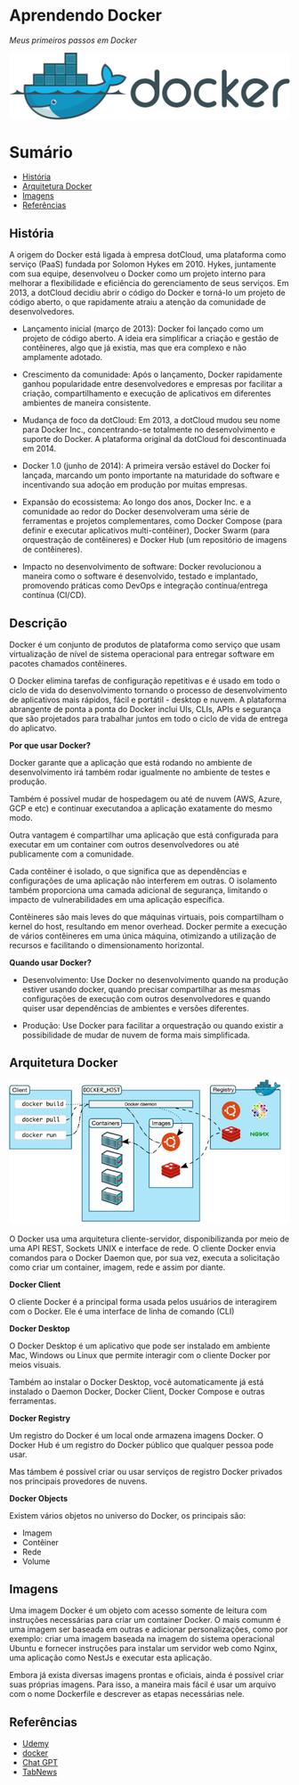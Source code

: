 # Aprendendo Docker

*Meus primeiros passos em Docker*

![Docker](/github/logo_docker.png)

# Sumário

* [História](#História)
* [Arquitetura Docker](#Arquitetura-Docker)
* [Imagens](#Imagens)
* [Referências](#Referências)

## História

A origem do Docker está ligada à empresa dotCloud, uma plataforma como serviço (PaaS) fundada por Solomon Hykes em 2010. Hykes, juntamente com sua equipe, desenvolveu o Docker como um projeto interno para melhorar a flexibilidade e eficiência do gerenciamento de seus serviços. Em 2013, a dotCloud decidiu abrir o código do Docker e torná-lo um projeto de código aberto, o que rapidamente atraiu a atenção da comunidade de desenvolvedores.

* Lançamento inicial (março de 2013): Docker foi lançado como um projeto de código aberto. A ideia era simplificar a criação e gestão de contêineres, algo que já existia, mas que era complexo e não amplamente adotado.

* Crescimento da comunidade: Após o lançamento, Docker rapidamente ganhou popularidade entre desenvolvedores e empresas por facilitar a criação, compartilhamento e execução de aplicativos em diferentes ambientes de maneira consistente.

* Mudança de foco da dotCloud: Em 2013, a dotCloud mudou seu nome para Docker Inc., concentrando-se totalmente no desenvolvimento e suporte do Docker. A plataforma original da dotCloud foi descontinuada em 2014.

* Docker 1.0 (junho de 2014): A primeira versão estável do Docker foi lançada, marcando um ponto importante na maturidade do software e incentivando sua adoção em produção por muitas empresas.

* Expansão do ecossistema: Ao longo dos anos, Docker Inc. e a comunidade ao redor do Docker desenvolveram uma série de ferramentas e projetos complementares, como Docker Compose (para definir e executar aplicativos multi-contêiner), Docker Swarm (para orquestração de contêineres) e Docker Hub (um repositório de imagens de contêineres).

* Impacto no desenvolvimento de software: Docker revolucionou a maneira como o software é desenvolvido, testado e implantado, promovendo práticas como DevOps e integração contínua/entrega contínua (CI/CD).

## Descrição

Docker é um conjunto de produtos de plataforma como serviço que usam virtualização de nível de sistema operacional para entregar software em pacotes chamados contêineres.

O Docker elimina tarefas de configuração repetitivas e é usado em todo o ciclo de vida do desenvolvimento tornando o processo de desenvolvimento de aplicativos mais rápidos, fácil e portátil - desktop e nuvem. A plataforma abrangente de ponta a ponta do Docker inclui UIs, CLIs, APIs e segurança que são projetados para trabalhar juntos em todo o ciclo de vida de entrega do aplicatvo.

**Por que usar Docker?**

Docker garante que a aplicação que está rodando no ambiente de desenvolvimento irá também rodar igualmente no ambiente de testes e produção.

Também é possível mudar de hospedagem ou até de nuvem (AWS, Azure, GCP e etc) e continuar executandoa a aplicação exatamente do mesmo modo.

Outra vantagem é compartilhar uma aplicação que está configurada para executar em um container com outros desenvolvedores ou até publicamente com a comunidade.

Cada contêiner é isolado, o que significa que as dependências e configurações de uma aplicação não interferem em outras. O isolamento também proporciona uma camada adicional de segurança, limitando o impacto de vulnerabilidades em uma aplicação específica.

Contêineres são mais leves do que máquinas virtuais, pois compartilham o kernel do host, resultando em menor overhead. Docker permite a execução de vários contêineres em uma única máquina, otimizando a utilização de recursos e facilitando o dimensionamento horizontal.

**Quando usar Docker?**

* Desenvolvimento: Use Docker no desenvolvimento quando na produção estiver usando docker, quando precisar compartilhar as mesmas configurações de execução com outros desenvolvedores e quando quiser usar dependências de ambientes e versões diferentes.

* Produção: Use Docker para facilitar a orquestração ou quando existir a possibilidade de mudar de nuvem de forma mais simplificada.

## Arquitetura Docker

![Docker](/github/arquitetura.png)

O Docker usa uma arquitetura cliente-servidor, disponibilizanda por meio de uma API REST, Sockets UNIX e interface de rede. O cliente Docker envia comandos para o Docker Daemon que, por sua vez, executa a solicitação como criar um container, imagem, rede e assim por diante.

**Docker Client**

O cliente Docker é a principal forma usada pelos usuários de interagirem com o Docker. Ele é uma interface de linha de comando (CLI)

**Docker Desktop**

O Docker Desktop é um aplicativo que pode ser instalado em ambiente Mac, Windows ou Linux que permite interagir com o cliente Docker por meios visuais.

Também ao instalar o Docker Desktop, você automaticamente já está instalado o Daemon Docker, Docker Client, Docker Compose e outras ferramentas.

**Docker Registry**

Um registro do Docker é um local onde armazena imagens Docker. O Docker Hub é um registro do Docker público que qualquer pessoa pode usar.

Mas támbem é possível criar ou usar serviços de registro Docker privados nos principais provedores de nuvens.

**Docker Objects**

Existem vários objetos no universo do Docker, os principais são:

* Imagem
* Contêiner
* Rede
* Volume

## Imagens

Uma imagem Docker é um objeto com acesso somente de leitura com instruções necessárias para criar um container Docker. O mais comunm é uma imagem ser baseada em outras e adicionar personalizações, como por exemplo: criar uma imagem baseada na imagem do sistema operacional Ubuntu e fornecer instruções para instalar um servidor web como Nginx, uma aplicação como NestJs e executar esta aplicação.

Embora já exista diversas imagens prontas e oficiais, ainda é possível criar suas próprias imagens. Para isso, a maneira mais fácil é usar um arquivo com o nome Dockerfile e descrever as etapas necessárias nele.

## Referências

- [Udemy](https://www.udemy.com/course/curso-docker-hcode/)
- [docker](https://docs.docker.com/)
- [Chat GPT](https://chat.openai.com/)
- [TabNews](https://www.tabnews.com.br/) 